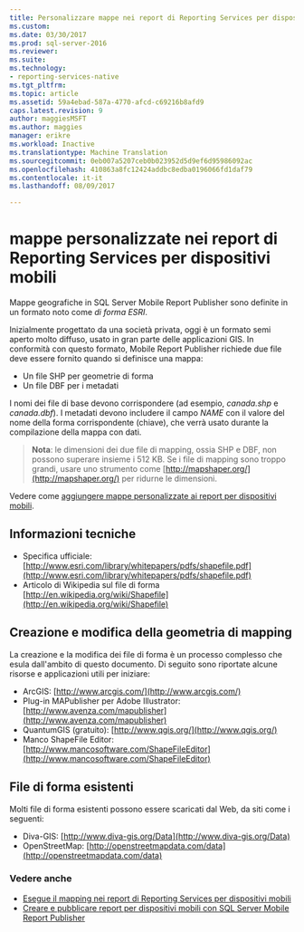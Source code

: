 ```yaml
---
title: Personalizzare mappe nei report di Reporting Services per dispositivi mobili | Documenti Microsoft
ms.custom: 
ms.date: 03/30/2017
ms.prod: sql-server-2016
ms.reviewer: 
ms.suite: 
ms.technology:
- reporting-services-native
ms.tgt_pltfrm: 
ms.topic: article
ms.assetid: 59a4ebad-587a-4770-afcd-c69216b8afd9
caps.latest.revision: 9
author: maggiesMSFT
ms.author: maggies
manager: erikre
ms.workload: Inactive
ms.translationtype: Machine Translation
ms.sourcegitcommit: 0eb007a5207ceb0b023952d5d9ef6d95986092ac
ms.openlocfilehash: 410863a8fc12424addbc8edba0196066fd1daf79
ms.contentlocale: it-it
ms.lasthandoff: 08/09/2017

---
```

# <a name="custom-maps-in-reporting-services-mobile-reports"></a>mappe personalizzate nei report di Reporting Services per dispositivi mobili
Mappe geografiche in SQL Server Mobile Report Publisher sono definite in un formato noto come *di forma ESRI*.  
  
Inizialmente progettato da una società privata, oggi è un formato semi aperto molto diffuso, usato in gran parte delle applicazioni GIS. In conformità con questo formato, Mobile Report Publisher richiede due file deve essere fornito quando si definisce una mappa:  
  
- Un file SHP per geometrie di forma  
- Un file DBF per i metadati  
  
I nomi dei file di base devono corrispondere (ad esempio, *canada.shp* e *canada.dbf*). I metadati devono includere il campo *NAME* con il valore del nome della forma corrispondente (chiave), che verrà usato durante la compilazione della mappa con dati.  
  
> **Nota**: le dimensioni dei due file di mapping, ossia SHP e DBF, non possono superare insieme i 512 KB. Se i file di mapping sono troppo grandi, usare uno strumento come [http://mapshaper.org/](http://mapshaper.org/) per ridurne le dimensioni.  
  
Vedere come [aggiungere mappe personalizzate ai report per dispositivi mobili](../../reporting-services/mobile-reports/add-a-custom-map-to-a-reporting-services-mobile-report.md).  
  
## <a name="technical-information"></a>Informazioni tecniche  
  
- Specifica ufficiale: [http://www.esri.com/library/whitepapers/pdfs/shapefile.pdf](http://www.esri.com/library/whitepapers/pdfs/shapefile.pdf)  
- Articolo di Wikipedia sul file di forma [http://en.wikipedia.org/wiki/Shapefile](http://en.wikipedia.org/wiki/Shapefile)  
  
## <a name="creating--editing-map-geometry"></a>Creazione e modifica della geometria di mapping  
  
La creazione e la modifica dei file di forma è un processo complesso che esula dall'ambito di questo documento. Di seguito sono riportate alcune risorse e applicazioni utili per iniziare:  
  
- ArcGIS: [http://www.arcgis.com/](http://www.arcgis.com/)  
- Plug-in MAPublisher per Adobe Illustrator: [http://www.avenza.com/mapublisher](http://www.avenza.com/mapublisher)  
- QuantumGIS (gratuito): [http://www.qgis.org/](http://www.qgis.org/)  
- Manco ShapeFile Editor: [http://www.mancosoftware.com/ShapeFileEditor](http://www.mancosoftware.com/ShapeFileEditor)  
  
## <a name="existing-shapefiles"></a>File di forma esistenti  
  
Molti file di forma esistenti possono essere scaricati dal Web, da siti come i seguenti:  
  
- Diva-GIS: [http://www.diva-gis.org/Data](http://www.diva-gis.org/Data)  
- OpenStreetMap: [http://openstreetmapdata.com/data](http://openstreetmapdata.com/data)  
  
### <a name="see-also"></a>Vedere anche  
- [Esegue il mapping nei report di Reporting Services per dispositivi mobili](../../reporting-services/mobile-reports/maps-in-reporting-services-mobile-reports.md)  
- [Creare e pubblicare report per dispositivi mobili con SQL Server Mobile Report Publisher](../../reporting-services/mobile-reports/create-mobile-reports-with-sql-server-mobile-report-publisher.md)   
  
  
  

